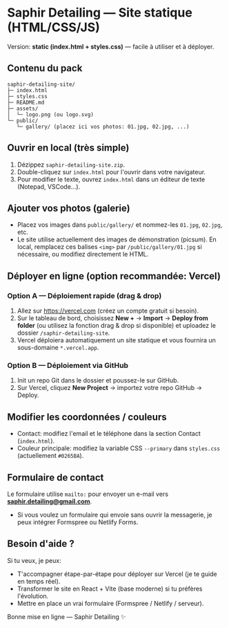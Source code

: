 
# Saphir Detailing — Site statique (HTML/CSS/JS)

Version: **static (index.html + styles.css)** — facile à utiliser et à déployer.

## Contenu du pack
```
saphir-detailing-site/
├─ index.html
├─ styles.css
├─ README.md
├─ assets/
│  └─ logo.png (ou logo.svg)
└─ public/
   └─ gallery/ (placez ici vos photos: 01.jpg, 02.jpg, ...)
```

## Ouvrir en local (très simple)
1. Dézippez `saphir-detailing-site.zip`.
2. Double-cliquez sur `index.html` pour l'ouvrir dans votre navigateur.
3. Pour modifier le texte, ouvrez `index.html` dans un éditeur de texte (Notepad, VSCode...).

## Ajouter vos photos (galerie)
- Placez vos images dans `public/gallery/` et nommez-les `01.jpg`, `02.jpg`, etc.
- Le site utilise actuellement des images de démonstration (picsum). En local, remplacez ces balises `<img>` par `/public/gallery/01.jpg` si nécessaire, ou modifiez directement le HTML.

## Déployer en ligne (option recommandée: Vercel)
### Option A — Déploiement rapide (drag & drop)
1. Allez sur https://vercel.com (créez un compte gratuit si besoin).
2. Sur le tableau de bord, choisissez **New +** → **Import** → **Deploy from folder** (ou utilisez la fonction drag & drop si disponible) et uploadez le dossier `/saphir-detailing-site`.
3. Vercel déploiera automatiquement un site statique et vous fournira un sous-domaine `*.vercel.app`.

### Option B — Déploiement via GitHub
1. Init un repo Git dans le dossier et poussez-le sur GitHub.
2. Sur Vercel, cliquez **New Project** → importez votre repo GitHub → Deploy.

## Modifier les coordonnées / couleurs
- Contact: modifiez l'email et le téléphone dans la section Contact (`index.html`).
- Couleur principale: modifiez la variable CSS `--primary` dans `styles.css` (actuellement `#0265BA`).

## Formulaire de contact
Le formulaire utilise `mailto:` pour envoyer un e-mail vers **saphir.detailing@gmail.com**.
- Si vous voulez un formulaire qui envoie sans ouvrir la messagerie, je peux intégrer Formspree ou Netlify Forms.

## Besoin d'aide ?
Si tu veux, je peux:
- T'accompagner étape-par-étape pour déployer sur Vercel (je te guide en temps réel).
- Transformer le site en React + Vite (base moderne) si tu préfères l'évolution.
- Mettre en place un vrai formulaire (Formspree / Netlify / serveur).

Bonne mise en ligne — Saphir Detailing ✨
